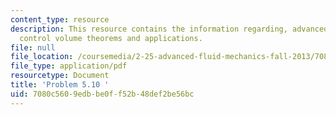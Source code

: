 ```yaml
---
content_type: resource
description: This resource contains the information regarding, advanced fluid mechanics,
  control volume theorems and applications.
file: null
file_location: /coursemedia/2-25-advanced-fluid-mechanics-fall-2013/7080c5609edbbe0ff52b48def2be56bc_MIT2_25F13_Shapi5.10_Prob.pdf
file_type: application/pdf
resourcetype: Document
title: 'Problem 5.10 '
uid: 7080c560-9edb-be0f-f52b-48def2be56bc
---
```

